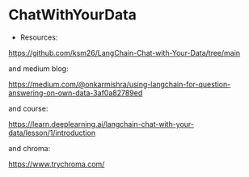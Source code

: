 # ChatWithYourData


* Resources:




https://github.com/ksm26/LangChain-Chat-with-Your-Data/tree/main

and medium blog:


https://medium.com/@onkarmishra/using-langchain-for-question-answering-on-own-data-3af0a82789ed


and course:


https://learn.deeplearning.ai/langchain-chat-with-your-data/lesson/1/introduction

and chroma:


https://www.trychroma.com/



